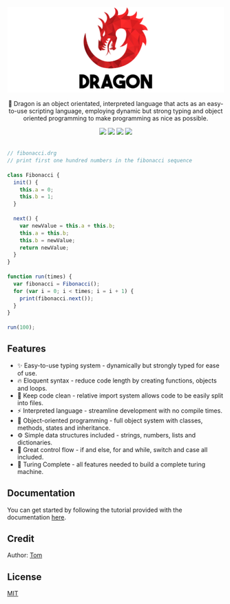 <div align="center">
  <img alt="Dragon Lang Logo" src="./docs/logo.png">

  <p>🐉 Dragon is an object orientated, interpreted language that acts as an easy-to-use scripting language, employing dynamic but strong typing and object oriented programming to make programming as nice as possible. </p>

  <img src="https://img.shields.io/bundlephobia/minzip/dragon-lang?label=npm%20minzipped%20size">
  <img src="https://img.shields.io/github/v/release/tomprograms/dragon"> 
  <img src="https://img.shields.io/badge/license-MIT-blue">
  <a href="./docs">
    <img src="https://img.shields.io/badge/click-to%20get%20started-brightgreen">
  </a>
</div>

<br>

```js
// fibonacci.drg
// print first one hundred numbers in the fibonacci sequence

class Fibonacci {
  init() {
    this.a = 0;
    this.b = 1;
  }

  next() {
    var newValue = this.a + this.b;
    this.a = this.b;
    this.b = newValue;
    return newValue;
  }
}

function run(times) {
  var fibonacci = Fibonacci();
  for (var i = 0; i < times; i = i + 1) {
    print(fibonacci.next());
  }
}

run(100);
```

## Features

- ✨ Easy-to-use typing system - dynamically but strongly typed for ease of use.
- 🔥 Eloquent syntax - reduce code length by creating functions, objects and loops.
- 🧹 Keep code clean - relative import system allows code to be easily split into files.
- ⚡️ Interpreted language - streamline development with no compile times.
- 🚀 Object-oriented programming - full object system with classes, methods, states and inheritance.
- ⚙ Simple data structures included - strings, numbers, lists and dictionaries.
- 🧠 Great control flow - if and else, for and while, switch and case all included.
- 🤖 Turing Complete - all features needed to build a complete turing machine.

## Documentation

You can get started by following the tutorial provided with the documentation [here](./docs/Readme.md).

## Credit

Author: [Tom](https://github.com/TomPrograms)

## License

[MIT](LICENSE)
